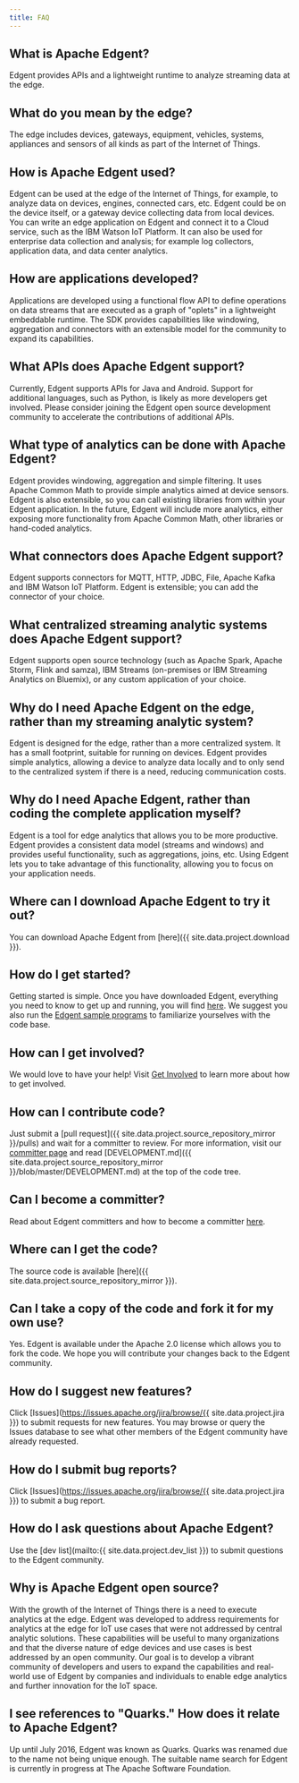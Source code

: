 ```yaml
---
title: FAQ
---
```


## What is Apache Edgent?

Edgent provides APIs and a lightweight runtime to analyze streaming data at the edge.

## What do you mean by the edge?

The edge includes devices, gateways, equipment, vehicles, systems, appliances and sensors of all kinds as part of the Internet of Things.

## How is Apache Edgent used?

Edgent can be used at the edge of the Internet of Things, for example, to analyze data on devices, engines, connected cars, etc. Edgent could be on the device itself, or a gateway device collecting data from local devices. You can write an edge application on Edgent and connect it to a Cloud service, such as the IBM Watson IoT Platform. It can also be used for enterprise data collection and analysis; for example log collectors, application data, and data center analytics.

## How are applications developed?

Applications are developed using a functional flow API to define operations on data streams that are executed as a graph of "oplets" in a lightweight embeddable runtime. The SDK provides capabilities like windowing, aggregation and connectors with an extensible model for the community to expand its capabilities.

## What APIs does Apache Edgent support?

Currently, Edgent supports APIs for Java and Android. Support for additional languages, such as Python, is likely as more developers get involved. Please consider joining the Edgent open source development community to accelerate the contributions of additional APIs.

## What type of analytics can be done with Apache Edgent?

Edgent provides windowing, aggregation and simple filtering. It uses Apache Common Math to provide simple analytics aimed at device sensors. Edgent is also extensible, so you can call existing libraries from within your Edgent application. In the future, Edgent will include more analytics, either exposing more functionality from Apache Common Math, other libraries or hand-coded analytics.

## What connectors does Apache Edgent support?

Edgent supports connectors for MQTT, HTTP, JDBC, File, Apache Kafka and IBM Watson IoT Platform. Edgent is extensible; you can add the connector of your choice.

## What centralized streaming analytic systems does Apache Edgent support?

Edgent supports open source technology (such as Apache Spark, Apache Storm, Flink and samza), IBM Streams (on-premises or IBM Streaming Analytics on Bluemix), or any custom application of your choice.

## Why do I need Apache Edgent on the edge, rather than my streaming analytic system?

Edgent is designed for the edge, rather than a more centralized system. It has a small footprint, suitable for running on devices. Edgent provides simple analytics, allowing a device to analyze data locally and to only send to the centralized system if there is a need, reducing communication costs.

## Why do I need Apache Edgent, rather than coding the complete application myself?

Edgent is a tool for edge analytics that allows you to be more productive. Edgent provides a consistent data model (streams and windows) and provides useful functionality, such as aggregations, joins, etc. Using Edgent lets you to take advantage of this functionality, allowing you to focus on your application needs.

## Where can I download Apache Edgent to try it out?

You can download Apache Edgent from [here]({{ site.data.project.download }}).

## How do I get started?

Getting started is simple. Once you have downloaded Edgent, everything you need to know to get up and running, you will find [here](edgent-getting-started). We suggest you also run the [Edgent sample programs](samples) to familiarize yourselves with the code base.

## How can I get involved?

We would love to have your help! Visit [Get Involved](community) to learn more about how to get involved.

## How can I contribute code?

Just submit a [pull request]({{ site.data.project.source_repository_mirror }}/pulls) and wait for a committer to review. For more information, visit our [committer page](committers) and read [DEVELOPMENT.md]({{ site.data.project.source_repository_mirror }}/blob/master/DEVELOPMENT.md) at the top of the code tree.

## Can I become a committer?

Read about Edgent committers and how to become a committer [here](committers).

## Where can I get the code?

The source code is available [here]({{ site.data.project.source_repository_mirror }}).

## Can I take a copy of the code and fork it for my own use?

Yes. Edgent is available under the Apache 2.0 license which allows you to fork the code. We hope you will contribute your changes back to the Edgent community.

## How do I suggest new features?

Click [Issues](https://issues.apache.org/jira/browse/{{ site.data.project.jira }}) to submit requests for new features. You may browse or query the Issues database to see what other members of the Edgent community have already requested.

## How do I submit bug reports?

Click [Issues](https://issues.apache.org/jira/browse/{{ site.data.project.jira }}) to submit a bug report.

## How do I ask questions about Apache Edgent?

Use the [dev list](mailto:{{ site.data.project.dev_list }}) to submit questions to the Edgent community.

## Why is Apache Edgent open source?

With the growth of the Internet of Things there is a need to execute analytics at the edge. Edgent was developed to address requirements for analytics at the edge for IoT use cases that were not addressed by central analytic solutions. These capabilities will be useful to many organizations and that the diverse nature of edge devices and use cases is best addressed by an open community. Our goal is to develop a vibrant community of developers and users to expand the capabilities and real-world use of Edgent by companies and individuals to enable edge analytics and further innovation for the IoT space.

## I see references to "Quarks." How does it relate to Apache Edgent?

Up until July 2016, Edgent was known as Quarks. Quarks was renamed due to the name not being unique enough. The suitable name search for Edgent is currently in progress at The Apache Software Foundation.
